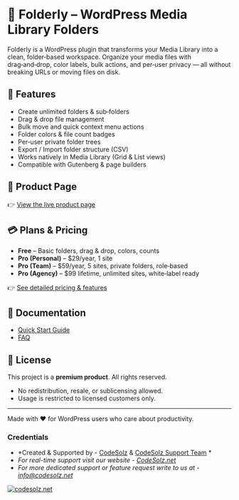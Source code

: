 # 📂 Folderly – WordPress Media Library Folders

Folderly is a WordPress plugin that transforms your Media Library into a clean, folder‑based workspace. Organize your media files with drag‑and‑drop, color labels, bulk actions, and per‑user privacy — all without breaking URLs or moving files on disk.

## 🚀 Features
- Create unlimited folders & sub‑folders
- Drag & drop file management
- Bulk move and quick context menu actions
- Folder colors & file count badges
- Per‑user private folder trees
- Export / Import folder structure (CSV)
- Works natively in Media Library (Grid & List views)
- Compatible with Gutenberg & page builders

## 🔗 Product Page
👉 [View the live product page](https://yourdomain.com/folderly)

## 💳 Plans & Pricing
- **Free** – Basic folders, drag & drop, colors, counts
- **Pro (Personal)** – $29/year, 1 site
- **Pro (Team)** – $59/year, 5 sites, private folders, role‑based
- **Pro (Agency)** – $99 lifetime, unlimited sites, white‑label ready

👉 [See detailed pricing & features](https://codesolz.net/our-products/wordpress-plugin/folderly-smart-media-library-folders/)

## 📖 Documentation
- [Quick Start Guide](https://docs.codesolz.net/folderly-smart-media-library-folders)
- [FAQ](https://docs.codesolz.net/folderly-smart-media-library-folders/faq)


## 📜 License
This project is a **premium product**. All rights reserved. 
- No redistribution, resale, or sublicensing allowed.
- Usage is restricted to licensed customers only.

---
Made with ❤️ for WordPress users who care about productivity.

### Credentials
- *Created & Supported by - [CodeSolz](https://codesolz.net/) & [CodeSolz Support Team](https://codesolz.net/) *
- *For real-time support visit our website - [CodeSolz.net](https://codesolz.net/our-products/wordpress-plugin/real-time-auto-find-and-replace/)*
- *For more dedicated support or feature request write to us at - [info@codesolz.net](mailto:info@codesolz.net)*

<a href="https://codesolz.net/our-products/wordpress-plugin/real-time-auto-find-and-replace/">
  <img src="https://static.codesolz.net/cs/logo.webp" alt="codesolz.net"/>
</a>
